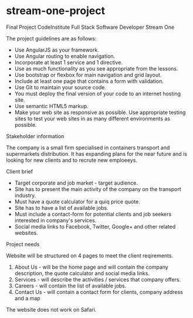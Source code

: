 # stream-one-project

Final Project CodeInstitute Full Stack Software Developer  Stream One

The project guidelines are as follows:

- Use AngularJS as your framework.
- Use Angular routing to enable navigation.
- Incorporate at least 1 service and 1 directive.
- Use as much functionality as you see appropriate from the lessons.
- Use bootstrap or flexbox for main navigation and grid layout.
- Include at least one page that contains a form with validation.
- Use Git to maintain your source code.
- You must deploy the final version of your code to an internet hosting site.
- Use semantic HTML5 markup.
- Make your web site as responsive as possible. Use appropriate testing sites to test your web sites in as many different environments as possible.

Stakeholder information

The company is a small firm specialised in containers transport and supermarkets distribution. It has expanding plans for the near future and is looking for new clients and to recrute new emploeeys.

Client brief

- Target corporate and job market - target audience.
- Site has to present the main activity of the company on the transport industry.
- Must have a quote calculator for a quiq price quote.
- Site has to have a list of available jobs.
- Must include a contact-form for potential clients and job seekers interested in company's services. 
- Social media links to Facebook, Twitter, Google+ and other related websites.

Project needs

Website will be structured on 4 pages to meet the client reqirements.

1. About Us - will be the home page and will contain the company description, the quote calculator and social media links.
2. Services - will describe the activities / services that company offers.
3. Careers - will contain the list of available jobs.
4. Contact Us - will contain a contact form for clients, company address and a map



The website does not work on Safari.
